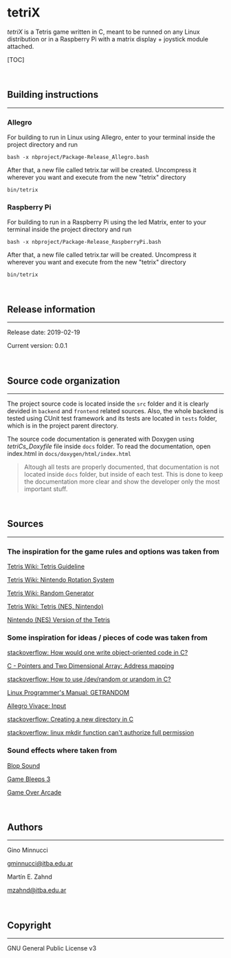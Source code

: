 # tetriX
_tetriX_ is a Tetris game written in C, meant to be runned on any Linux distribution or in a Raspberry Pi with a matrix display + joystick module attached.

[TOC]

<br>

## Building instructions
___

### Allegro

For building to run in Linux using Allegro, enter to your terminal inside the project directory and run

```console
bash -x nbproject/Package-Release_Allegro.bash
```

After that, a new file called tetrix.tar will be created. Uncompress it wherever you want and execute from the new "tetrix" directory
```console
bin/tetrix 
```

### Raspberry Pi

For building to run in a Raspberry Pi using the led Matrix, enter to your terminal inside the project directory and run

```console
bash -x nbproject/Package-Release_RaspberryPi.bash
```

After that, a new file called tetrix.tar will be created. Uncompress it wherever you want and execute from the new "tetrix" directory
```console
bin/tetrix 
```

<br>

## Release information
___
Release date: 2019-02-19

Current version: 0.0.1

<br>

## Source code organization
___

The project source code is located inside the `src` folder and it is clearly devided in `backend` and `frontend` related sources.
Also, the whole backend is tested using CUnit test framework and its tests are located in `tests` folder, which is in the project parent directory.

The source code documentation is generated with Doxygen using _tetriCs\_Doxyfile_ file inside `docs` folder. To read the documentation, open index.html in `docs/doxygen/html/index.html`

> Altough all tests are properly documented, that documentation is not located inside `docs` folder, but inside of each test.
> This is done to keep the documentation more clear and show the developer only the most important stuff.

<br>

## Sources
___

### The inspiration for the game rules and options was taken from
[Tetris Wiki: Tetris Guideline](https://tetris.wiki/Tetris_Guideline)

[Tetris Wiki: Nintendo Rotation System](https://tetris.wiki/Nintendo_Rotation_System)

[Tetris Wiki: Random Generator](https://tetris.wiki/Random_Generator)

[Tetris Wiki: Tetris (NES, Nintendo)](https://tetris.wiki/Tetris_(NES,_Nintendo))

[Nintendo (NES) Version of the Tetris](https://www.playemulator.com/nes-online/classic-tetris/)


### Some inspiration for ideas / pieces of code was taken from
[stackoverflow: How would one write object-oriented code in C?](https://stackoverflow.com/a/351745)

[C - Pointers and Two Dimensional Array: Address mapping](https://www.dyclassroom.com/c/c-pointers-and-two-dimensional-array)

[stackoverflow: How to use /dev/random or urandom in C?](https://stackoverflow.com/a/2572373)

[Linux Programmer's Manual: GETRANDOM](http://man7.org/linux/man-pages/man2/getrandom.2.html)

[Allegro Vivace: Input](https://github.com/liballeg/allegro_wiki/wiki/Allegro-Vivace%3A-Input)

[stackoverflow: Creating a new directory in C](https://stackoverflow.com/a/7430262)

[stackoverflow: linux mkdir function can't authorize full permission](https://stackoverflow.com/a/8719916)


### Sound effects where taken from
[Blop Sound](http://soundbible.com/2067-Blop.html)

[Game Bleeps 3](https://freesound.org/people/korgchops/sounds/268694/)

[Game Over Arcade](https://freesound.org/people/myfox14/sounds/382310/)

<br>

## Authors
___
Gino Minnucci

<gminnucci@itba.edu.ar>

Martín E. Zahnd

<mzahnd@itba.edu.ar>

<br>

## Copyright
___

GNU General Public License v3
